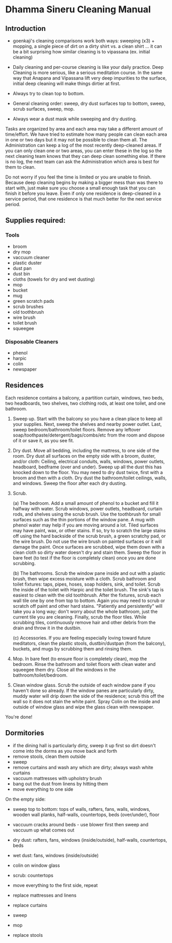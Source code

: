 
# Dhamma Sineru Cleaning Manual


## Introduction

- goenkaji's cleaning comparisons work both ways: sweeping (x3) + mopping, a single piece of dirt on a dirty shirt vs. a clean shirt ... it can be a bit surprising how similar cleaning is to vipassana (ex. initial cleaning)
- Daily cleaning and per-course cleaning is like your daily practice. Deep Cleaning is more serious, like a serious meditation course. In the same way that Anapana and Vipassana lift very deep impurities to the surface, initial deep cleaning will make things dirtier at first.

- Always try to clean top to bottom.
- General cleaning order: sweep, dry dust surfaces top to bottom, sweep, scrub surfaces, sweep, mop.
- Always wear a dust mask while sweeping and dry dusting.

Tasks are organized by area and each area may take a different amount of time/effort. We have tried to estimate how many people can clean each area in one or two days but it may not be possible to clean them all. The Administration can keep a log of the most recently deep-cleaned areas. If you can only clean one or two areas, you can enter these in the log so the next cleaning team knows that they can deep clean something else. If there is no log, the next team can ask the Administration which area is best for them to clean.

Do not worry if you feel the time is limited or you are unable to finish. Because deep cleaning begins by making a bigger mess than was there to start with, just make sure you choose a small enough task that you can finish it before you leave. Even if only one residence is deep-cleaned in a service period, that one residence is that much better for the next service period.


## Supplies required:

### Tools

- broom
- dry mop
- vaccuum cleaner
- plastic duster
- dust pan
- dust bin
- cloths (towels for dry and wet dusting)
- mop
- bucket
- mug
- green scratch pads
- scrub brushes
- old toothbrush
- wire brush
- toilet brush
- squeegee

### Disposable Cleaners

- phenol
- harpic
- colin
- newspaper


## Residences

Each residence contains a balcony, a partition curtain, windows, two beds, two headboards, two shelves, two clothing rods, at least one toilet, and one bathroom.

1. Sweep up. Start with the balcony so you have a clean place to keep all your supplies. Next, sweep the shelves and nearby power outlet. Last, sweep bedroom/bathroom/toilet floors. Remove any leftover soap/toothpaste/detergent/bags/combs/etc from the room and dispose of it or save it, as you see fit.

2. Dry dust. Move all bedding, including the mattress, to one side of the room. Dry dust all surfaces on the empty side with a broom, duster, and/or cloth: Ceiling, electrical conduits, walls, windows, power outlets, headboard, bedframe (over and under). Sweep up all the dust this has knocked down to the floor. You may need to dry dust twice, first with a broom and then with a cloth. Dry dust the bathroom/toilet ceilings, walls, and windows. Sweep the floor after each dry dusting.

3. Scrub.

   (a) The bedroom. Add a small amount of phenol to a bucket and fill it halfway with water. Scrub windows, power outlets, headboard, curtain rods, and shelves using the scrub brush. Use the toothbrush for small surfaces such as the thin portions of the window pane. A mug with phenol water may help if you are moving around a lot. Tiled surfaces may have paint, wax, or other stains. If so, try to scratch the large stains off using the hard backside of the scrub brush, a green scratchy pad, or the wire brush. Do not use the wire brush on painted surfaces or it will damage the paint. Once surfaces are scrubbed, wipe them down with a clean cloth so dirty water doesn't dry and stain them. Sweep the floor in bare feet (to test if the floor is completely clean) once you are done scrubbing.

   (b) The bathrooms. Scrub the window pane inside and out with a plastic brush, then wipe excess moisture with a cloth. Scrub bathroom and toilet fixtures: taps, pipes, hoses, soap holders, sink, and toilet. Scrub the inside of the toilet with Harpic and the toilet brush. The sink's tap is easiest to clean with the old toothbrush. After the fixtures, scrub each wall tile one by one from top to bottom. Again you may need to scrub or scratch off paint and other hard stains. "Patiently and persistently" will take you a long way; don't worry about the whole bathroom, just the current tile you are cleaning. Finally, scrub the floor tiles. While scrubbing tiles, continuously remove hair and other debris from the drain and throw it in the dustbin.

   (c) Accessories. If you are feeling especially loving toward future meditators, clean the plastic stools, dustbin/dustpan (from the balcony), buckets, and mugs by scrubbing them and rinsing them.

4. Mop. In bare feet (to ensure floor is completely clean), mop the bedroom. Rinse the bathroom and toilet floors with clean water and squeegee them dry. Close all the windows in the bathroom/toilet/bedroom.

5. Clean window glass. Scrub the outside of each window pane if you haven't done so already. If the window panes are particularly dirty, muddy water will drip down the side of the residence; scrub this off the wall so it does not stain the white paint. Spray Colin on the inside and outside of window glass and wipe the glass clean with newspaper.

You're done!


## Dormitories

- if the dining hall is particularly dirty, sweep it up first so dirt doesn't come into the dorms as you move back and forth
- remove stools, clean them outside
- sweep
- remove curtains and wash any which are dirty; always wash white curtains
- vaccuum mattresses with upholstry brush
- bang out the dust from linens by hitting them
- move everything to one side

On the empty side:
- sweep top to bottom: tops of walls, rafters, fans, walls, windows, wooden wall planks, half-walls, countertops, beds (over/under), floor
- vaccuum cracks around beds - use blower first then sweep and vaccuum up what comes out
- dry dust: rafters, fans, windows (inside/outside), half-walls, countertops, beds
- wet dust: fans, windows (inside/outside)
- colin on window glass
- scrub: countertops
- move everything to the first side, repeat

- replace mattresses and linens
- replace curtains
- sweep
- mop
- replace stools
